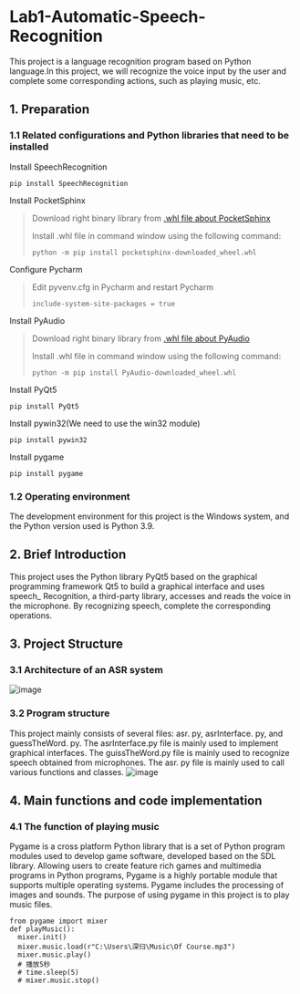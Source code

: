 # Lab1-Automatic-Speech-Recognition
This project is a language recognition program based on Python language.In this project, we will recognize the voice input by the user and complete some corresponding actions, such as playing music, etc.
## 1. Preparation
### 1.1 Related configurations and Python libraries that need to be installed
Install SpeechRecognition

    pip install SpeechRecognition
Install PocketSphinx  
> Download right binary library from [.whl file about PocketSphinx](https://www.lfd.uci.edu/~gohlke/pythonlibs/#pocketsphinx)
> 
> Install .whl file in command window using the following command: 
> ```
> python -m pip install pocketsphinx‑downloaded_wheel.whl
> ```
Configure Pycharm
> Edit pyvenv.cfg in Pycharm and restart Pycharm 
> ```
> include-system-site-packages = true
> ```
Install PyAudio
> Download right binary library from [.whl file about PyAudio](https://www.lfd.uci.edu/~gohlke/pythonlibs/#pyaudio)
> 
> Install .whl file in command window using the following command: 
> ```
> python -m pip install PyAudio‑downloaded_wheel.whl
> ```
Install PyQt5

    pip install PyQt5
Install pywin32(We need to use the win32 module)

    pip install pywin32
Install pygame

    pip install pygame
### 1.2 Operating environment
The development environment for this project is the Windows system, and the Python version used is Python 3.9.
## 2. Brief Introduction
This project uses the Python library PyQt5 based on the graphical programming framework Qt5 to build a graphical interface and uses speech_ Recognition, a third-party library, accesses and reads the voice in the microphone. By recognizing speech, complete the corresponding operations.
## 3. Project Structure
### 3.1 Architecture of an ASR system
![image](https://user-images.githubusercontent.com/126655217/230094301-3ea62f3d-3b20-45f5-b12b-fa5f565331f7.png)
### 3.2 Program structure
This project mainly consists of several files: asr. py, asrInterface. py, and guessTheWord. py.
The asrInterface.py file is mainly used to implement graphical interfaces.
The guissTheWord.py file is mainly used to recognize speech obtained from microphones.
The asr. py file is mainly used to call various functions and classes.
![image](https://user-images.githubusercontent.com/126655217/230109805-de6b7c07-8085-4e8b-bf77-a461620ddf83.png)
## 4. Main functions and code implementation
### 4.1 The function of playing music
Pygame is a cross platform Python library that is a set of Python program modules used to develop game software, developed based on the SDL library. Allowing users to create feature rich games and multimedia programs in Python programs, Pygame is a highly portable module that supports multiple operating systems. Pygame includes the processing of images and sounds. The purpose of using pygame in this project is to play music files.

    from pygame import mixer
    def playMusic():
      mixer.init()
      mixer.music.load(r"C:\Users\深归\Music\Of Course.mp3")
      mixer.music.play()
      # 播放5秒
      # time.sleep(5)
      # mixer.music.stop()



